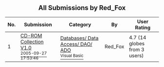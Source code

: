 ﻿<div align="center">

## All Submissions by Red\_Fox

</div>

No.  | Submission | Category | By   | User Rating
---- | ---------- | -------- | ---- | -----------
1 | [CD\-ROM Collection V1\.0<br /><sup>2005-09-27 17:53:46</sup>](https://github.com/Planet-Source-Code/red-fox-cd-rom-collection-v1-0__1-62705) | [Databases/ Data Access/ DAO/ ADO<br /><sup>Visual Basic</sup>](../ByCategory/databases-data-access-dao-ado__1-6.md) | Red\_Fox | 4.7 (14 globes from 3 users)
